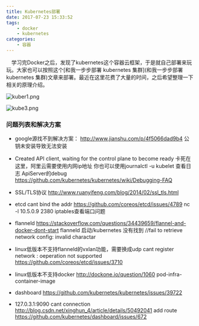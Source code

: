 ```yaml
---
title: Kubernetes部署
date: 2017-07-23 15:33:52
tags: 
	- docker
	- kubernetes
categories:
	- 容器
---
```


&emsp;学习完Docker之后，发现了kubernetes这个容器云框架，于是就自己部署来玩玩。大家也可以按照这个[和我一步步部署 kubernetes 集群](和我一步步部署 kubernetes 集群)文章来部署。最近在这里花费了大量的时间，之后希望整理一下相关的原理介绍。


![kuber1.png](http://7xrxif.com1.z0.glb.clouddn.com/2017723-kube-kuber1.png)


![kube3.png](http://7xrxif.com1.z0.glb.clouddn.com/2017723-kube-kube3.png)



### 问题列表和解决方案
- google源找不到解决方案：
http://www.jianshu.com/p/4f5066dad9b4
公钥未安装导致无法安装
- Created API client, waiting for the control plane to become ready
卡死在这里，阿里云需要使用内网ip地址 你也可以使用journalctl -u kubelet 查看日志
ApiServer的debug https://github.com/kubernetes/kubernetes/wiki/Debugging-FAQ
- SSL/TLS协议
http://www.ruanyifeng.com/blog/2014/02/ssl_tls.html
- etcd cant bind the addr
https://github.com/coreos/etcd/issues/4789
nc -l 10.5.0.9 2380
iptables查看端口问题
- flanneld
https://stackoverflow.com/questions/34439659/flannel-and-docker-dont-start
flanneld 启动/kubernetes 没有找到
//fail to retrieve network config: invalid charactar
- linux低版本不支持flanneld的vxlan功能，需要换成udp 
cant register network : oeperation not supported
https://github.com/coreos/etcd/issues/3710

- linux低版本不支持docker
http://dockone.io/question/1060
pod-infra-container-image
- dashboard
https://github.com/kubernetes/kubernetes/issues/39722
- 127.0.3.1:9090 cant connection
http://blog.csdn.net/xinghun_4/article/details/50492041
add route
https://github.com/kubernetes/dashboard/issues/672

